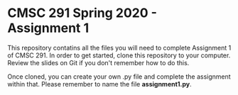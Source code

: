 # CMSC 291 Spring 2020 - Assignment 1

This repository contatins all the files you will need to complete Assignment 1 of CMSC 291. In order to get started, clone this repository to your computer. Review the slides on Git if you don't remember how to do this.

Once cloned, you can create your own .py file and complete the assignment within that. Please remember to name the file **assignment1.py**.
